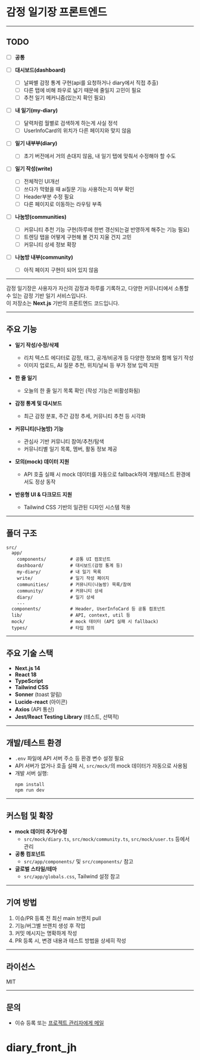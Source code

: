 # 감정 일기장 프론트엔드

---

## TODO

- [ ] **공통**

- [ ] **대시보드(dashboard)**
    - [ ] 날짜별 감정 통계 구현(api를 요청하거나 diary에서 직접 추출)
    - [ ] 다른 탭에 비해 좌우로 넓기 때문에 줄일지 고민이 필요
    - [ ] 추천 일기 메커니즘(있는지 확인 필요)

- [ ] **내 일기(my-diary)**
    - [ ] 달력처럼 월별로 검색하게 하는게 사실 정석
    - [ ] UserInfoCard의 위치가 다른 페이지와 맞지 않음

- [ ] **일기 내부부(diary)**
    - [ ] 초기 버전에서 거의 손대지 않음, 내 일기 탭에 맞춰서 수정해야 할 수도

- [ ] **일기 작성(write)**
    - [ ] 전체적인 UI개선
    - [ ] 쓰다가 막혔을 때 ai질문 기능 사용하는지 여부 확인
    - [ ] Header부분 수정 필요
    - [ ] 다른 페이지로 이동하는 라우팅 부족

- [ ] **나눔방(communities)**
    - [ ] 커뮤니티 추천 기능 구현(하루에 한번 갱신되는걸 반영하게 해주는 기능 필요)
    - [ ] 트렌딩 탭을 어떻게 구현해 볼 건지 지울 건지 고민
    - [ ] 커뮤니티 상세 정보 확장

- [ ] **나눔방 내부(community)**
    - [ ] 아직 페이지 구현이 되어 있지 않음


---

감정 일기장은 사용자가 자신의 감정과 하루를 기록하고, 다양한 커뮤니티에서 소통할 수 있는 감정 기반 일기 서비스입니다.  
이 저장소는 **Next.js** 기반의 프론트엔드 코드입니다.

---

## 주요 기능

- **일기 작성/수정/삭제**  
  - 리치 텍스트 에디터로 감정, 태그, 공개/비공개 등 다양한 정보와 함께 일기 작성
  - 이미지 업로드, AI 질문 추천, 위치/날씨 등 부가 정보 입력 지원

- **한 줄 일기**  
  - 오늘의 한 줄 일기 목록 확인 (작성 기능은 비활성화됨)

- **감정 통계 및 대시보드**  
  - 최근 감정 분포, 주간 감정 추세, 커뮤니티 추천 등 시각화

- **커뮤니티(나눔방) 기능**  
  - 관심사 기반 커뮤니티 참여/추천/탐색
  - 커뮤니티별 일기 목록, 멤버, 활동 정보 제공

- **모의(mock) 데이터 지원**  
  - API 호출 실패 시 mock 데이터를 자동으로 fallback하여 개발/테스트 환경에서도 정상 동작

- **반응형 UI & 다크모드 지원**  
  - Tailwind CSS 기반의 일관된 디자인 시스템 적용

---

## 폴더 구조

```
src/
  app/
    components/         # 공통 UI 컴포넌트
    dashboard/          # 대시보드(감정 통계 등)
    my-diary/           # 내 일기 목록
    write/              # 일기 작성 페이지
    communities/        # 커뮤니티(나눔방) 목록/참여
    community/          # 커뮤니티 상세
    diary/              # 일기 상세
    ...
  components/           # Header, UserInfoCard 등 공통 컴포넌트
  lib/                  # API, context, util 등
  mock/                 # mock 데이터 (API 실패 시 fallback)
  types/                # 타입 정의
```

---

## 주요 기술 스택

- **Next.js 14**
- **React 18**
- **TypeScript**
- **Tailwind CSS**
- **Sonner** (toast 알림)
- **Lucide-react** (아이콘)
- **Axios** (API 통신)
- **Jest/React Testing Library** (테스트, 선택적)

---

## 개발/테스트 환경

- `.env` 파일에 API 서버 주소 등 환경 변수 설정 필요
- API 서버가 없거나 호출 실패 시, `src/mock/`의 mock 데이터가 자동으로 사용됨
- 개발 서버 실행:
  ```bash
  npm install
  npm run dev
  ```

---

## 커스텀 및 확장

- **mock 데이터 추가/수정**  
  - `src/mock/diary.ts`, `src/mock/community.ts`, `src/mock/user.ts` 등에서 관리
- **공통 컴포넌트**  
  - `src/app/components/` 및 `src/components/` 참고
- **글로벌 스타일/테마**  
  - `src/app/globals.css`, Tailwind 설정 참고

---

## 기여 방법

1. 이슈/PR 등록 전 최신 main 브랜치 pull
2. 기능/버그별 브랜치 생성 후 작업
3. 커밋 메시지는 명확하게 작성
4. PR 등록 시, 변경 내용과 테스트 방법을 상세히 작성

---

## 라이선스

MIT

---

## 문의

- 이슈 등록 또는 [프로젝트 관리자에게 메일](mailto:your@email.com)
# diary_front_jh
